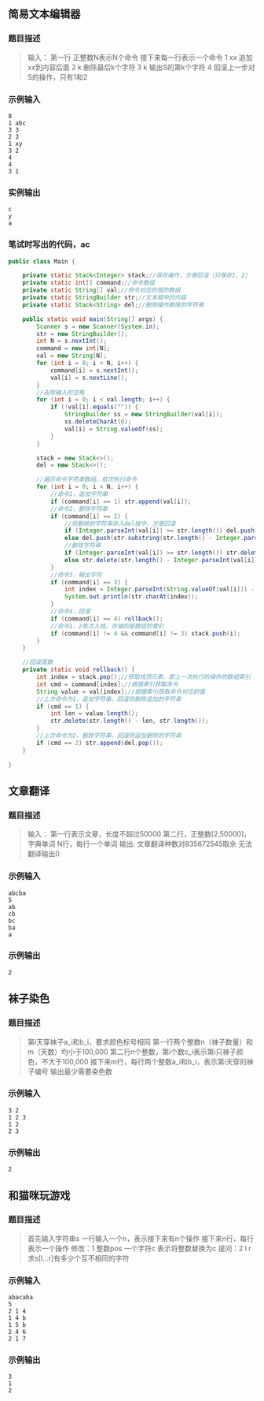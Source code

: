 ## 简易文本编辑器

### 题目描述

> 输入：
> 第一行 正整数N表示N个命令
> 接下来每一行表示一个命令
> 1 xx 追加xx到内容后面
> 2 k  删除最后k个字符
> 3 k  输出S的第k个字符
> 4 回滚上一步对S的操作，只有1和2

### 示例输入

```
8
1 abc
3 3
2 3
1 xy
3 2
4
4
3 1
```

### 实例输出

```
c
y
a
```

### 笔试时写出的代码，ac

```Java
public class Main {

    private static Stack<Integer> stack;//保存操作，方便回滚（只保存1，2）
    private static int[] command;//命令数组
    private static String[] val;//命令对应的值的数组
    private static StringBuilder str;//文本框中的内容
    private static Stack<String> del;//删除操作删除的字符串

    public static void main(String[] args) {
        Scanner s = new Scanner(System.in);
        str = new StringBuilder();
        int N = s.nextInt();
        command = new int[N];
        val = new String[N];
        for (int i = 0; i < N; i++) {
            command[i] = s.nextInt();
            val[i] = s.nextLine();
        }
        //去除输入的空格
        for (int i = 0; i < val.length; i++) {
            if (!val[i].equals("")) {
                StringBuilder ss = new StringBuilder(val[i]);
                ss.deleteCharAt(0);
                val[i] = String.valueOf(ss);
            }
        }

        stack = new Stack<>();
        del = new Stack<>();

        //遍历命令字符串数组，依次执行命令
        for (int i = 0; i < N; i++) {
            //命令1，追加字符串
            if (command[i] == 1) str.append(val[i]);
            //命令2，删除字符串
            if (command[i] == 2) {
                //将删除的字符串存入del栈中，方便回滚
                if (Integer.parseInt(val[i]) >= str.length()) del.push(String.valueOf(str));
                else del.push(str.substring(str.length() - Integer.parseInt(val[i]), str.length()));
                //删除字符串
                if (Integer.parseInt(val[i]) >= str.length()) str.delete(0, str.length());
                else str.delete(str.length() - Integer.parseInt(val[i]), str.length());
            }
            //命令3，输出字符
            if (command[i] == 3) {
                int index = Integer.parseInt(String.valueOf(val[i])) - 1;
                System.out.println(str.charAt(index));
            }
            //命令4，回滚
            if (command[i] == 4) rollback();
            //命令1，2依次入栈，存储的是数组的索引
            if (command[i] != 4 && command[i] != 3) stack.push(i);
        }
    }

    //回滚函数
    private static void rollback() {
        int index = stack.pop();//获取栈顶元素，即上一次执行的操作的数组索引
        int cmd = command[index];//根据索引获取命令
        String value = val[index];//根据索引获取命令对应的值
        //上次命令为1，追加字符串，回滚则删除追加的字符串
        if (cmd == 1) {
            int len = value.length();
            str.delete(str.length() - len, str.length());
        }
        //上次命令为2，删除字符串，回滚则追加删除的字符串
        if (cmd == 2) str.append(del.pop());
    }

}
```



## 文章翻译

### 题目描述

> 输入：
> 第一行表示文章，长度不超过50000
> 第二行，正整数[2,50000]，字典单词
> N行，每行一个单词
> 输出:
> 文章翻译种数对835672545取余
> 无法翻译输出0

### 示例输入

```
abcba
5
ab
cb
bc
ba
a
```

### 示例输出

```
2
```



## 袜子染色

### 题目描述

> 第i天穿袜子a_i和b_i，要求颜色标号相同
> 第一行两个整数n（袜子数量）和m（天数）均小于100,000
> 第二行n个整数，第i个数c_i表示第i只袜子颜色，不大于100,000
> 接下来m行，每行两个整数a_i和b_i，表示第i天穿的袜子编号
> 输出最少需要染色数

### 示例输入

```
3 2
1 2 3
1 2
2 3
```

### 示例输出

```
2
```



## 和猫咪玩游戏

### 题目描述

> 首先输入字符串s
> 一行输入一个n，表示接下来有n个操作
> 接下来n行，每行表示一个操作
> 修改：1 整数pos 一个字符c 表示将整数替换为c
> 提问：2 l r  求s[l...r]有多少个互不相同的字符

### 示例输入

```
abacaba
5
2 1 4
1 4 b
1 5 b
2 4 6
2 1 7
```

### 示例输出

```
3
1
2
```